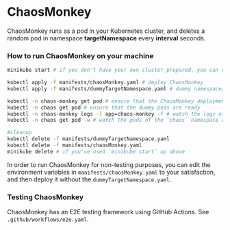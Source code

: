# ChaosMonkey

ChaosMonkey runs as a pod in your Kubernetes cluster, and deletes a random pod in namespace **targetNamespace** every **interval** seconds.

### How to run ChaosMonkey on your machine
```bash
minikube start # if you don't have your own cluster prepared, you can use minikube

kubectl apply -f manifests/chaosMonkey.yaml # deploy ChaosMonkey
kubectl apply -f manifests/dummyTargetNamespace.yaml # dummy namespace/pods in namespace `chaos`

kubectl -n chaos-monkey get pod # ensure that the ChaosMonkey deployment is ready
kubectl -n chaos get pod # ensure that the dummy pods are ready
kubectl -n chaos-monkey logs -l app=chaos-monkey -f # watch the logs of the ChaosMonkey pod
kubectl -n chaos get pod -w # watch the pods of the `chaos` namespace as they die

#cleanup
kubectl delete -f manifests/dummyTargetNamespace.yaml
kubectl delete -f manifests/chaosMonkey.yaml
minikube delete # if you've used `minikube start` up above
```

In order to run ChaosMonkey for non-testing purposes, you can edit the environment variables in `manifests/chaosMonkey.yaml` to your satisfaction, and then deploy it without the `dummyTargetNamespace.yaml`.

### Testing ChaosMonkey

ChaosMonkey has an E2E testing framework using GitHub Actions. See `.github/workflows/e2e.yaml`.
